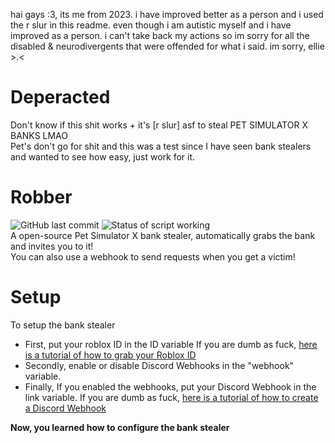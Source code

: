 hai gays :3, its me from 2023. i have improved better as a person and i used the r slur in this readme. even though i am autistic myself and i have improved as a person. i can't take back my actions so im sorry for all the disabled & neurodivergents that were offended for what i said.
im sorry,
ellie >.<

# Deperacted
Don't know if this shit works + it's [r slur] asf to steal PET SIMULATOR X BANKS LMAO
<br>
Pet's don't go for shit and this was a test since I have seen bank stealers
<br>
and wanted to see how easy, just work for it.
# Robber
![GitHub last commit](https://img.shields.io/github/last-commit/yeeterlol/Robber)
![Status of script working](https://img.shields.io/badge/Status-Not%20Working-critical)
<br>
A open-source Pet Simulator X bank stealer, automatically grabs the bank and invites you to it!
<br>
You can also use a webhook to send requests when you get a victim!
# Setup
To setup the bank stealer
- First, put your roblox ID in the ID variable If you are dumb as fuck, [here is a tutorial of how to grab your Roblox ID](https://www.youtube.com/watch?v=azanFiE7ZpE)
- Secondly, enable or disable Discord Webhooks in the "webhook" variable.
- Finally, If you enabled the webhooks, put your Discord Webhook in the link variable. If you are dumb as fuck, [here is a tutorial of how to create a Discord Webhook](https://support.discord.com/hc/en-us/articles/228383668-Intro-to-Webhooks)

**Now, you learned how to configure the bank stealer**
